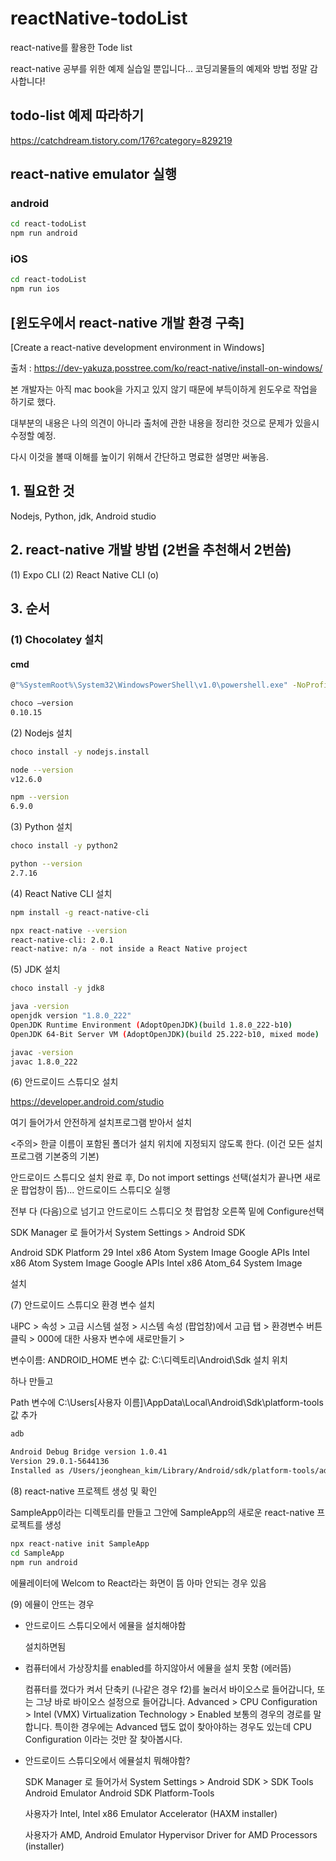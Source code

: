 # reactNative-todoList
react-native를 활용한 Tode list

react-native 공부를 위한 예제 실습일 뿐입니다... 코딩괴물들의 예제와 방법 정말 감사합니다!

## todo-list 예제 따라하기

https://catchdream.tistory.com/176?category=829219

## react-native emulator 실행

### android
```bash
cd react-todoList
npm run android
```

### iOS
```bash
cd react-todoList
npm run ios
```

## [윈도우에서 react-native 개발 환경 구축]
[Create a react-native development environment in Windows]

  출처 : https://dev-yakuza.posstree.com/ko/react-native/install-on-windows/

  본 개발자는 아직 mac book을 가지고 있지 않기 때문에 부득이하게 윈도우로 작업을 하기로 했다.

  대부분의 내용은 나의 의견이 아니라 출처에 관한 내용을 정리한 것으로 문제가 있을시 수정할 예정.

  다시 이것을 볼때 이해를 높이기 위해서 간단하고 명료한 설명만 써놓음.


## 1. 필요한 것

  Nodejs, Python, jdk, Android studio

## 2. react-native 개발 방법 (2번을 추천해서 2번씀)

  (1) Expo CLI
  (2) React Native CLI (o)

## 3. 순서

### (1) Chocolatey 설치

#### cmd

```bash
@"%SystemRoot%\System32\WindowsPowerShell\v1.0\powershell.exe" -NoProfile -InputFormat None -ExecutionPolicy Bypass -Command "iex ((New-Object System.Net.WebClient).DownloadString('https://chocolatey.org/install.ps1'))" && SET "PATH=%PATH%;%ALLUSERSPROFILE%\chocolatey\bin"

choco –version
0.10.15
```


(2) Nodejs 설치

```bash
choco install -y nodejs.install

node --version
v12.6.0

npm --version
6.9.0
```


(3) Python 설치

```bash
choco install -y python2

python --version
2.7.16
```


(4) React Native CLI 설치

```bash
npm install -g react-native-cli

npx react-native --version
react-native-cli: 2.0.1
react-native: n/a - not inside a React Native project
```


(5) JDK 설치

```bash
choco install -y jdk8

java -version
openjdk version "1.8.0_222"
OpenJDK Runtime Environment (AdoptOpenJDK)(build 1.8.0_222-b10)
OpenJDK 64-Bit Server VM (AdoptOpenJDK)(build 25.222-b10, mixed mode)

javac -version
javac 1.8.0_222
```

(6) 안드로이드 스튜디오 설치

https://developer.android.com/studio

여기 들어가서 안전하게 설치프로그램 받아서 설치

<주의> 한글 이름이 포함된 폴더가 설치 위치에 지정되지 않도록 한다. (이건 모든 설치프로그램 기본중의 기본)


안드로이드 스튜디오 설치 완료 후, Do not import settings 선택(설치가 끝나면 새로운 팝업창이 뜸)... 안드로이드 스튜디오 실행

전부 다 (다음)으로 넘기고 안드로이드 스튜디오 첫 팝업창 오른쪽 밑에 Configure선택

SDK Manager 로 들어가서 System Settings > Android SDK

Android SDK Platform 29
Intel x86 Atom System Image
Google APIs Intel x86 Atom System Image
Google APIs Intel x86 Atom_64 System Image

설치


(7) 안드로이드 스튜디오 환경 변수 설치

내PC > 속성 > 고급 시스템 설정 > 시스템 속성 (팝업창)에서 고급 탭 > 환경변수 버튼클릭 > 000에 대한 사용자 변수에 새로만들기 >

변수이름: ANDROID_HOME
변수 값: C:\디렉토리\Android\Sdk 설치 위치   

하나 만들고

Path 변수에
C:\Users\[사용자 이름]\AppData\Local\Android\Sdk\platform-tools
값 추가

```bash
adb

Android Debug Bridge version 1.0.41
Version 29.0.1-5644136
Installed as /Users/jeonghean_kim/Library/Android/sdk/platform-tools/adb
```

(8) react-native 프로젝트 생성 및 확인

SampleApp이라는 디렉토리를 만들고 그안에 SampleApp의 새로운 react-native 프로젝트를 생성
```bash
npx react-native init SampleApp
cd SampleApp
npm run android
````

에뮬레이터에 Welcom to React라는 화면이 뜸
  아마 안되는 경우 있음


(9) 에뮬이 안뜨는 경우

- 안드로이드 스튜디오에서 에뮬을 설치해야함

  설치하면됨
  
- 컴퓨터에서 가상장치를 enabled를 하지않아서 에뮬을 설치 못함 (에러뜸)

  컴퓨터를 껐다가 켜서 단축키 (나같은 경우 f2)를 눌러서 바이오스로 들어갑니다, 또는 그냥 바로 바이오스 설정으로 들어갑니다.
  Advanced > CPU Configuration > Intel (VMX) Virtualization Technology > Enabled
  보통의 경우의 경로를 말합니다. 특이한 경우에는 Advanced 탭도 없이 찾아야하는 경우도 있는데 CPU Configuration 이라는 것만 잘 찾아봅시다.
  
- 안드로이드 스튜디오에서 에뮬설치 뭐해야함?

  SDK Manager 로 들어가서 System Settings > Android SDK > SDK Tools 
  Android Emulator
  Android SDK Platform-Tools
  
  사용자가 Intel,
  Intel x86 Emulator Accelerator (HAXM installer)
  
  사용자가 AMD,
  Android Emulator Hypervisor Driver for AMD Processors (installer)
